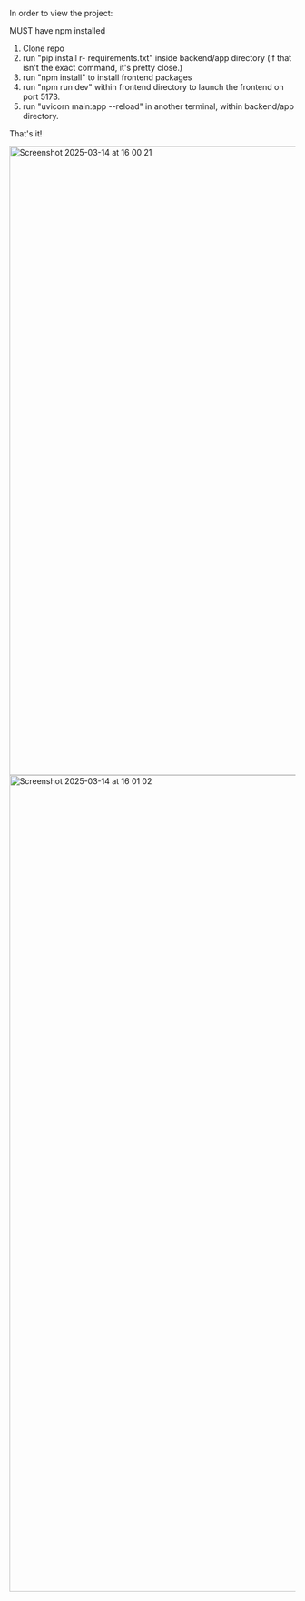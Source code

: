 In order to view the project:

MUST have npm installed

1. Clone repo
2. run "pip install r- requirements.txt" inside backend/app directory (if that isn't the exact command, it's pretty close.)
3. run "npm install" to install frontend packages
4. run "npm run dev" within frontend directory to launch the frontend on port 5173.
5. run "uvicorn main:app --reload" in another terminal, within backend/app directory.

That's it!

<img width="1106" alt="Screenshot 2025-03-14 at 16 00 21" src="https://github.com/user-attachments/assets/a2d1ca8d-aa59-4da0-9ba7-c66f5cdf2d59" />


<img width="1436" alt="Screenshot 2025-03-14 at 16 01 02" src="https://github.com/user-attachments/assets/1128898c-7540-464c-9f9e-9963fac7461d" />

